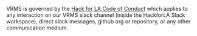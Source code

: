 VRMS is governed by the [Hack for LA Code of Conduct](https://www.hackforla.org/code-of-conduct/) which applies to any interaction on our VRMS slack channel (inside the HackforLA Slack workspace), direct slack messages, github org or repository, or any other communication medium.
